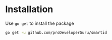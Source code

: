 # Installation

Use `go get` to install the package

```sh
go get -u github.com/proDeveloperGuru/smartid
```
